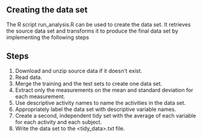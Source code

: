 ## Creating the data set
The R script run_analysis.R can be used to create the data set. 
It retrieves the source data set and transforms it to produce the final data set by implementing the following steps 

## Steps
1. Download and unzip source data if it doesn't exist.
2. Read data.
3. Merge the training and the test sets to create one data set.
4. Extract only the measurements on the mean and standard deviation for each measurement.
5. Use descriptive activity names to name the activities in the data set.
6. Appropriately label the data set with descriptive variable names.
7. Create a second, independent tidy set with the average of each variable for each activity and each subject.
8. Write the data set to the <tidy_data>.txt file.
